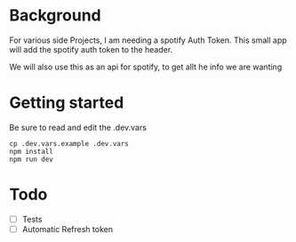 # Background

For various side Projects, I am needing a spotify Auth Token. 
This small app will add the spotify auth token to the header.

We will also use this as an api for spotify, to get allt he info we are wanting


# Getting started
Be sure to read and edit the .dev.vars

```
cp .dev.vars.example .dev.vars
npm install
npm run dev
```

# Todo
 - [ ] Tests
 - [ ] Automatic Refresh token
